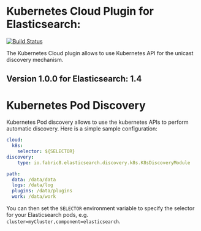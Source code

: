 Kubernetes Cloud Plugin for Elasticsearch:
=========================================

[![Build Status](https://travis-ci.org/fabric8io/elasticsearch-cloud-kubernetes.svg?branch=master)](https://travis-ci.org/fabric8io/elasticsearch-cloud-kubernetes)

The Kubernetes Cloud plugin allows to use Kubernetes API for the unicast discovery mechanism.

## Version 1.0.0 for Elasticsearch: 1.4

Kubernetes Pod Discovery
===============================

Kubernetes Pod discovery allows to use the kubernetes APIs to perform automatic discovery.
Here is a simple sample configuration:

```yaml
cloud:
  k8s:
    selector: ${SELECTOR}
discovery:
    type: io.fabric8.elasticsearch.discovery.k8s.K8sDiscoveryModule

path:
  data: /data/data
  logs: /data/log
  plugins: /data/plugins
  work: /data/work
```

You can then set the `SELECTOR` environment variable to specify the selector for your Elasticsearch pods, e.g. `cluster=myCluster,component=elasticsearch`.
